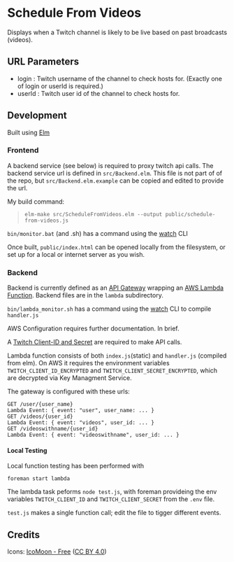 # Schedule From Videos

Displays when a Twitch channel is likely to be live based on past broadcasts (videos).

## URL Parameters

- login : Twitch username of the channel to check hosts for. (Exactly one of login or userId is required.)
- userId : Twitch user id of the channel to check hosts for.

## Development

Built using [Elm](http://elm-lang.org/)

### Frontend

A backend service (see below) is required to proxy twitch api calls. The backend service url is defined in `src/Backend.elm`. This file is not part of of the repo, but `src/Backend.elm.example` can be copied and edited to provide the url.

My build command:

> `elm-make src/ScheduleFromVideos.elm --output public/schedule-from-videos.js`

`bin/monitor.bat` (and .sh) has a command using the [watch](https://www.npmjs.com/package/watch) CLI

Once built, `public/index.html` can be opened locally from the filesystem, or set up for a local or internet server as you wish.

### Backend

Backend is currently defined as an [API Gateway](https://aws.amazon.com/api-gateway/) wrapping an [AWS Lambda Function](https://aws.amazon.com/lambda/). Backend files are in the `lambda` subdirectory.

`bin/lambda_monitor.sh` has a command using the [watch](https://www.npmjs.com/package/watch) CLI to compile `handler.js`

AWS Configuration requires further documentation. In brief.

A [Twitch Client-ID and Secret](https://dev.twitch.tv/docs/authentication#registration) are required to make API calls.

Lambda function consists of both `index.js`(static) and `handler.js` (compiled from elm). On AWS it requires the environment variables `TWITCH_CLIENT_ID_ENCRYPTED` and `TWITCH_CLIENT_SECRET_ENCRYPTED`, which are decrypted via Key Managment Service.

The gateway is configured with these urls:

```
GET /user/{user_name}
Lambda Event: { event: "user", user_name: ... }
GET /videos/{user_id}
Lambda Event: { event: "videos", user_id: ... }
GET /videoswithname/{user_id}
Lambda Event: { event: "videoswithname", user_id: ... }
```

#### Local Testing

Local function testing has been performed with

`foreman start lambda`

The lambda task peforms `node test.js`, with foreman provideing the env variables `TWITCH_CLIENT_ID` and `TWITCH_CLIENT_SECRET` from the `.env` file.

`test.js` makes a single function call; edit the file to tigger different events.

## Credits

Icons: [IcoMoon - Free](https://icomoon.io/#icons-icomoon) ([CC BY 4.0](http://creativecommons.org/licenses/by/4.0/))

